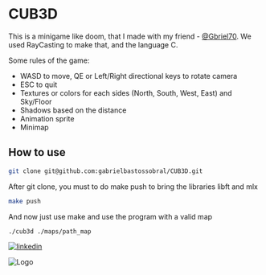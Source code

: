 
# CUB3D

This is a minigame like doom, that I made with my friend - [@Gbriel70](https://github.com/Gbriel70). We used RayCasting to make that, and the language C.

Some rules of the game:
* WASD to move, QE or Left/Right directional keys to rotate camera
* ESC to quit
* Textures or colors for each sides (North, South, West, East) and Sky/Floor
* Shadows based on the distance
* Animation sprite
* Minimap



## How to use
```bash
git clone git@github.com:gabrielbastossobral/CUB3D.git
```
After git clone, you must to do make push to bring the libraries libft and mlx
```bash
make push
```
And now just use make and use the program with a valid map
```bash
./cub3d ./maps/path_map
```
[![linkedin](https://img.shields.io/badge/linkedin-0A66C2?style=for-the-badge&logo=linkedin&logoColor=white)](https://www.linkedin.com/in/gabriel-bastos-sobral-5aa8ba224/)

![Logo](https://github.com/ayogun/42-project-badges/blob/main/badges/cub3dm.png?raw=true)


